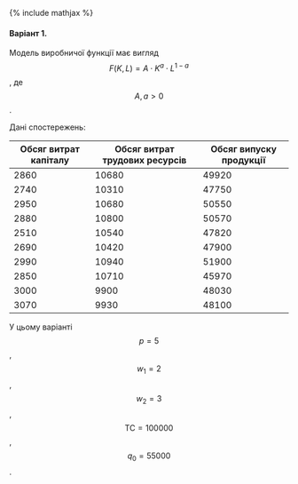 {% include mathjax %}

#### Варіант 1.

Модель виробничої функції має вигляд $$F(K, L) = A \cdot K^a \cdot L^{1 - a}$$, де $$A, a > 0$$.

Дані спостережень:

Обсяг витрат капіталу | Обсяг витрат трудових ресурсів | Обсяг випуску продукції
--------------------- | ------------------------------ | -----------------------
2860 | 10680 | 49920
2740 | 10310 | 47750
2950 | 10680 | 50550
2880 | 10800 | 50570
2510 | 10540 | 47820
2690 | 10420 | 47900
2990 | 10940 | 51900
2850 | 10710 | 45970
3000 | 9900 | 48030
3070 | 9930 | 48100

У цьому варіанті $$p = 5$$, $$w_1 = 2$$, $$w_2 = 3$$, $$\text{TC} = 100000$$, $$q_0 = 55000$$.
